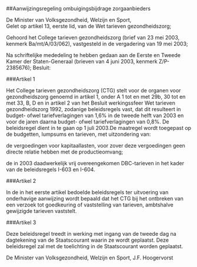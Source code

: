 <meta http-equiv='Content-Type' content='text/html; charset=utf-8' />

##Aanwijzingsregeling ombuigingsbijdrage zorgaanbieders

De Minister van Volksgezondheid, Welzijn en Sport,  
Gelet op artikel 13, eerste lid, van de Wet tarieven gezondheidszorg;

Gehoord het College tarieven gezondheidszorg (brief van 23 mei 2003, kenmerk Ba/mt/A/03/062), vastgesteld in de vergadering van 19 mei 2003; 

Na schriftelijke mededeling te hebben gedaan aan de Eerste en Tweede Kamer der Staten-Generaal (brieven van 4 juni 2003, kenmerk Z/P-2385676);
Besluit:    

###Artikel 1 

Het College tarieven gezondheidszorg (CTG) stelt voor de organen voor gezondheidszorg genoemd in artikel 1, onder A 1 tot en met 29b, 30 tot en met 33, B, D en in artikel 2 van het Besluit werkingssfeer Wet tarieven gezondheidszorg 1992, zodanige beleidsregels vast, dat dit resulteert in budget- ofwel tariefverlagingen van 1,6% in de tweede helft van 2003 en voor de jaren daarna budget- ofwel tariefverlagingen van 0,8%. De beleidsregel dient in te gaan op 1 juli 2003.De maatregel wordt toegepast op de budgetten, lumpsums en tarieven, met uitzondering van:

de vergoedingen voor kapitaallasten, voor zover deze vergoedingen geen directe relatie hebben met de productieomvang;

de in 2003 daadwerkelijk vrij overeengekomen DBC-tarieven in het kader van de beleidsregels I-603 en I-604. 

###Artikel 2 

In de in het eerste artikel bedoelde beleidsregels ter uitvoering van onderhavige aanwijzing wordt bepaald dat het CTG bij het ontbreken van een verzoek tot goedkeuring of vaststelling van tarieven, ambtshalve gewijzigde tarieven vaststelt. 

###Artikel 3 

Deze beleidsregel treedt in werking met ingang van de tweede dag na dagtekening van de Staatscourant waarin ze wordt geplaatst. 
Deze beleidsregel zal met de toelichting in de Staatscourant worden geplaatst.  

De 
Minister van Volksgezondheid, Welzijn en Sport,
J.F.  Hoogervorst      
